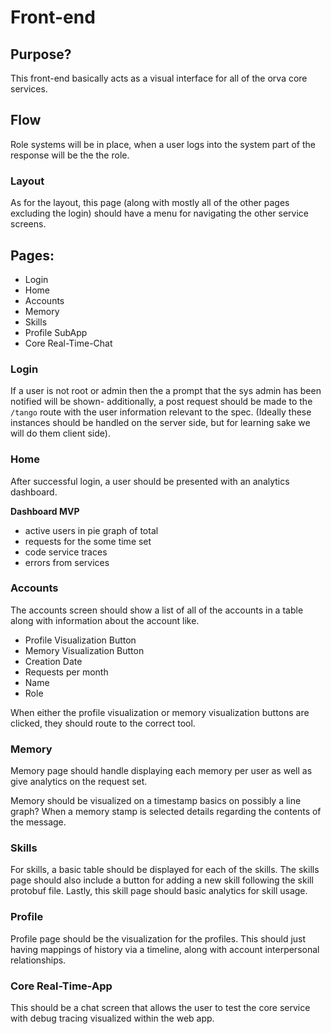 # Front-end
## Purpose?
This front-end basically acts as a visual interface for all of the orva core services. 

## Flow
Role systems will be in place, when a user logs into the system part of the response will be the the role.

### Layout
As for the layout, this page (along with mostly all of the other pages excluding the login) should have a menu for navigating the other service screens. 

## Pages:
- Login
- Home
- Accounts 
- Memory
- Skills
- Profile SubApp
- Core Real-Time-Chat

### Login
If a user is not root or admin then the a prompt that the sys admin has been notified will be shown- additionally, a post request should be made to the `/tango` route with the user information relevant to the spec. (Ideally these instances should be handled on the server side, but for learning sake we will do them client side).  

### Home
After successful login, a user should be presented with an analytics dashboard. 

__Dashboard MVP__
- active users in pie graph of total
- requests for the some time set
- code service traces 
- errors from services

### Accounts
The accounts screen should show a list of all of the accounts in a table along with information about the account like.
- Profile Visualization Button
- Memory Visualization Button
- Creation Date
- Requests per month
- Name
- Role

When either the profile visualization or memory visualization buttons are clicked, they should route to the correct tool.

### Memory
Memory page should handle displaying each memory per user as well as give analytics on the request set.

Memory should be visualized on a timestamp basics on possibly a line graph? When a memory stamp is selected details regarding the contents of the message. 

### Skills
For skills, a basic table should be displayed for each of the skills. The skills page should also include a button for adding a new skill following the skill protobuf file. Lastly, this skill page should basic analytics for skill usage.

### Profile
Profile page should be the visualization for the profiles. This should just having mappings of history via a timeline, along with account interpersonal relationships.

### Core Real-Time-App
This should be a chat screen that allows the user to test the core service with debug tracing visualized within the web app.